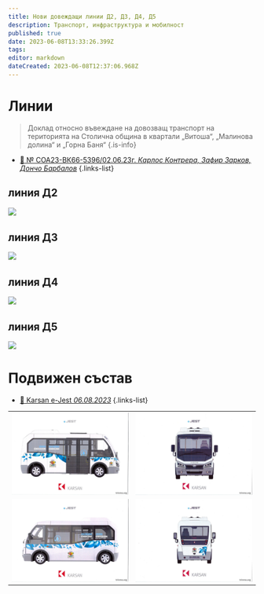 ```yaml
---
title: Нови довеждащи линии Д2, Д3, Д4, Д5
description: Транспорт, инфраструктура и мобилност
published: true
date: 2023-06-08T13:33:26.399Z
tags: 
editor: markdown
dateCreated: 2023-06-08T12:37:06.968Z
---
```



# Линии

> Доклад относно въвеждане на довозващ транспорт на територията на Столична община в квартали „Витоша“, „Малинова долина“ и „Горна Баня“
{.is-info}

- [:memo: № СОА23-ВК66-5396/02.06.23г. *Карлос Контрера, Зафир Зарков, Дончо Барбалов*](https://drive.google.com/file/d/1DYIeZ7c6jGVA4P3cH9-OjkDS1stHL3Ri/view?usp=drive_link)
{.links-list}



## линия Д2

<img src="https://drive.google.com/uc?id=1DKjBbK2kNaKxJbWpQOtnP3Ex6D4Fefv2">


## линия Д3

<img src="https://drive.google.com/uc?id=1O98zKOE0r8-JBN5yGIHgQr-U_AjInLRD">

## линия Д4

<img src="https://drive.google.com/uc?id=1F-5d4PKskYW7LS6b0tt4TyrgZlBf9YXq">


## линия Д5

<img src="https://drive.google.com/uc?id=1YN0RkxKnwNkwvq8uRYX0xDs413e6is2X">

# Подвижен състав

- [:bus: Karsan e-Jest *06.08.2023*](/bg/public-transport/fleet-list/2022-Karsan-e-Jest)
{.links-list}


|     |     |
| --- | --- |
| ![](/идентичност/ливреи/karsan_3.jpg) | ![](/идентичност/ливреи/karsan_4.jpg) |
| ![](/идентичност/ливреи/karsan_2.jpg) | ![](/идентичност/ливреи/karsan_5.jpg) |
